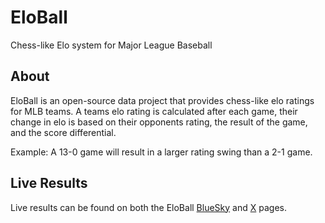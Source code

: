 # EloBall
Chess-like Elo system for Major League Baseball
## About
EloBall is an open-source data project that provides chess-like elo ratings for MLB teams. A teams elo rating is calculated after each game, their change in elo is based on their opponents rating, the result of the game, and the score differential.

Example: A 13-0 game will result in a larger rating swing than a 2-1 game.

## Live Results
Live results can be found on both the EloBall [BlueSky](https://bsky.app/profile/eloball.bsky.social) and [X](https://x.com/EloBallMLB) pages.
